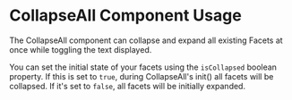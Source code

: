 # CollapseAll Component Usage

The CollapseAll component can collapse and expand all existing Facets at once while toggling the text displayed. 

You can set the initial state of your facets using the `isCollapsed` boolean property. If this is set to `true`, during CollapseAll's init() all facets will be collapsed. If it's set to `false`, all facets will be initially expanded.